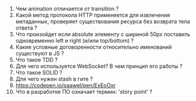 1. Чем animation отличается от transition ?
2. Какой метод протокола HTTP применяется для извлечения метаданных, 
   проверяет существования ресурса без возврата тела ответа ?
3. Что произойдет если absolute элементу c шириной 50px поставить одновременно 
   left и right (и/или top/bottom) ?
4. Какие условные договоренности относительно именований существуют в JS ?
5. Что такое TDD ?
6. Для чего используется WebSocket? В чем принцип его работы ?
7. Что такое SOLID ?
8. Для чего нужен stash в гите ?
9. https://codepen.io/paawel/pen/ExEoOxr
10. Что в разработке ПО означает термин: 'story point' ?

